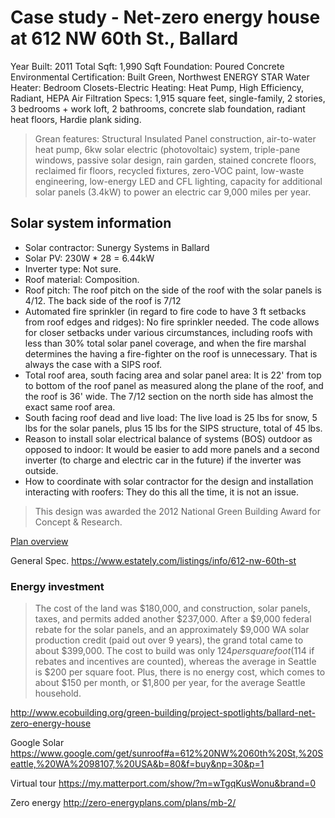 # Case study - Net-zero energy house at 612 NW 60th St., Ballard

Year Built: 2011
Total Sqft: 1,990 Sqft
Foundation: Poured Concrete
Environmental Certification: Built Green, Northwest ENERGY STAR
Water Heater: Bedroom Closets-Electric 
Heating: Heat Pump, High Efficiency, Radiant, HEPA Air Filtration
Specs: 1,915 square feet, single-family, 2 stories, 3 bedrooms + work loft, 2 bathrooms, concrete slab foundation, radiant heat floors, Hardie plank siding.

> Grean features: Structural Insulated Panel construction, air-to-water heat pump, 6kw solar electric (photovoltaic) system, triple-pane windows, passive solar design, rain garden, stained concrete floors, reclaimed fir floors, recycled fixtures, zero-VOC paint, low-waste engineering, low-energy LED and CFL lighting,  capacity for additional solar panels (3.4kW) to power an electric car 9,000 miles per year. 

## Solar system information 

* Solar contractor: Sunergy Systems in Ballard
* Solar PV: 230W * 28 = 6.44kW
* Inverter type: Not sure. 
* Roof material: Composition.
* Roof pitch: The roof pitch on the side of the roof with the solar panels is 4/12. The back side of the roof is 7/12
* Automated fire sprinkler (in regard to fire code to have 3 ft setbacks from roof edges and ridges): No fire sprinkler needed. The code allows for closer setbacks under various circumstances, including roofs with less than 30% total solar panel coverage, and when the fire marshal determines the having a fire-fighter on the roof is unnecessary. That is always the case with a SIPS roof.
* Total roof area, south facing area and solar panel area:  It is 22' from top to bottom of the roof panel as measured along the plane of the roof, and the roof is 36' wide.  The 7/12 section on the north side has almost the exact same roof area.
* South facing roof dead and live load: The live load is 25 lbs for snow, 5 lbs for the solar panels, plus 15 lbs for the SIPS structure, total of 45 lbs.
* Reason to install solar electrical balance of systems (BOS) outdoor as opposed to indoor: It would be easier to add more panels and a second inverter (to charge and electric car in the future) if the inverter was outside.
* How to coordinate with solar contractor for the design and installation interacting with roofers: They do this all the time, it is not an issue.

> This design was awarded the 2012 National Green Building Award for Concept & Research.

[Plan overview](case1.png)

General Spec.
https://www.estately.com/listings/info/612-nw-60th-st


### Energy investment 
> The cost of the land was $180,000, and construction, solar panels, taxes, and permits added another $237,000. After a $9,000 federal rebate for the solar panels, and an approximately $9,000 WA solar production credit (paid out over 9 years), the grand total came to about $399,000. The cost to build was only $124 per square foot ($114 if rebates and incentives are counted), whereas the average in Seattle is $200 per square foot. Plus, there is no energy cost, which comes to about $150 per month, or $1,800 per year, for the average Seattle household.

http://www.ecobuilding.org/green-building/project-spotlights/ballard-net-zero-energy-house

Google Solar
https://www.google.com/get/sunroof#a=612%20NW%2060th%20St,%20Seattle,%20WA%2098107,%20USA&b=80&f=buy&np=30&p=1

Virtual tour
https://my.matterport.com/show/?m=wTgqKusWonu&brand=0

Zero energy
http://zero-energyplans.com/plans/mb-2/
